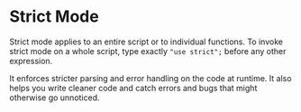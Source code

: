# Strict Mode

Strict mode applies to an entire script or to individual functions. To invoke strict mode on a whole script, type exactly `"use strict";` before any other expression.

It enforces stricter parsing and error handling on the code at runtime. It also helps you write cleaner code and catch errors and bugs that might otherwise go unnoticed.
